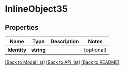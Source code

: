 # InlineObject35

## Properties
Name | Type | Description | Notes
------------ | ------------- | ------------- | -------------
**Identity** | **string** |  | [optional] 

[[Back to Model list]](../README.md#documentation-for-models) [[Back to API list]](../README.md#documentation-for-api-endpoints) [[Back to README]](../README.md)



